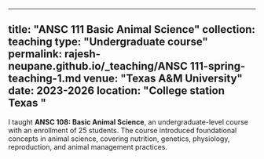 ---

title: "ANSC 111 Basic Animal Science"
collection: teaching
type: "Undergraduate course"
permalink: rajesh-neupane.github.io/_teaching/ANSC 111-spring-teaching-1.md
venue: "Texas A&M University"
date: 2023-2026
location: "College station Texas "
-------------------------

I taught **ANSC 108: Basic Animal Science**, an undergraduate-level course with an enrollment of 25 students. The course introduced foundational concepts in animal science, covering nutrition, genetics, physiology, reproduction, and animal management practices.

